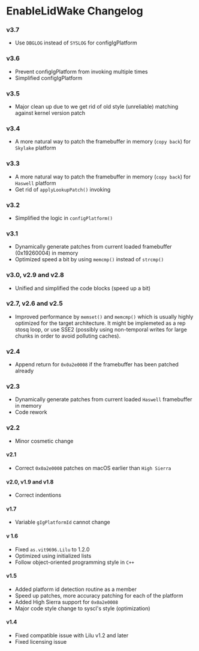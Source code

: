 EnableLidWake Changelog
==============
### v3.7

- Use ```DBGLOG``` instead of ```SYSLOG``` for configIgPlatform

### v3.6

- Prevent configIgPlatform from invoking multiple times
- Simplified configIgPlatform

### v3.5

- Major clean up due to we get rid of old style (unreliable) matching against kernel version patch

### v3.4

- A more natural way to patch the framebuffer in memory (```copy back```) for ```Skylake``` platform

### v3.3

- A more natural way to patch the framebuffer in memory (```copy back```) for ```Haswell``` platform
- Get rid of ```applyLookupPatch()``` invoking

### v3.2

- Simplified the logic in ```configPlatform()```

### v3.1

- Dynamically generate patches from current loaded framebuffer (0x19260004) in memory
- Optimized speed a bit by using ```memcmp()``` instead of  ```strcmp()```

### v3.0, v2.9 and v2.8

- Unified and simplified the code blocks (speed up a bit)

### v2.7, v2.6 and v2.5
- Improved performance by  ```memset()``` and ```memcmp()``` which is usually highly optimized for the target architecture. It might be implemeted as a rep stosq loop, or use SSE2 (possibly using non-temporal writes for large chunks in order to avoid polluting caches).

### v2.4

- Append return for ```0x0a2e0008``` if the framebuffer has been patched already

### v2.3

- Dynamically generate patches from current loaded ```Haswell``` framebuffer in memory
- Code rework

### v2.2

- Minor cosmetic change

#### v2.1
- Correct ```0x0a2e0008``` patches on macOS earlier than ```High Sierra```

#### v2.0, v1.9 and v1.8
- Correct indentions

#### v1.7
- Variable ```gIgPlatformId``` cannot change

#### v 1.6
- Fixed ```as.vit9696.Lilu``` to 1.2.0
- Optimized using initialized lists
- Follow object-oriented programming style in ```C++```

#### v1.5
- Added platform id detection routine as a member 
- Speed up patches, more accuracy patching for each of the platform
- Added High Sierra support for ```0x0a2e0008```
- Major code style change to syscl's style (optimization)

#### v1.4
- Fixed compatible issue with Lilu v1.2 and later
- Fixed licensing issue
